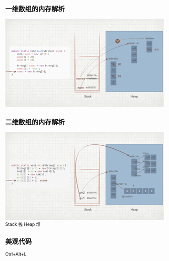 ## 一维数组的内存解析
![day240223.img.png](img%2Fimg.png)
## 二维数组的内存解析
![img_1.png](img%2Fimg_1.png)
Stack 栈
Heap 堆
## 美观代码
Ctrl+Alt+L